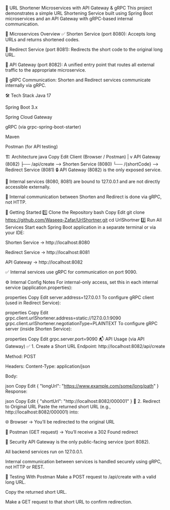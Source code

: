 🔗 URL Shortener Microservices with API Gateway & gRPC
This project demonstrates a simple URL Shortening Service built using Spring Boot microservices and an API Gateway with gRPC-based internal communication.

🧩 Microservices Overview
✅ Shorten Service (port 8080): Accepts long URLs and returns shortened codes.

🔁 Redirect Service (port 8081): Redirects the short code to the original long URL.

🚪 API Gateway (port 8082): A unified entry point that routes all external traffic to the appropriate microservice.

📡 gRPC Communication: Shorten and Redirect services communicate internally via gRPC.

🛠 Tech Stack
Java 17

Spring Boot 3.x

Spring Cloud Gateway

gRPC (via grpc-spring-boot-starter)

Maven

Postman (for API testing)

🏗 Architecture
java
Copy
Edit
Client (Browser / Postman)
       |
       v
API Gateway (8082)
  ├── /api/create  --> Shorten Service (8080)
  └── /{shortCode} --> Redirect Service (8081)
🔒 API Gateway (8082) is the only exposed service.

🧱 Internal services (8080, 8081) are bound to 127.0.0.1 and are not directly accessible externally.

📡 Internal communication between Shorten and Redirect is done via gRPC, not HTTP.

🚀 Getting Started
1️⃣ Clone the Repository
bash
Copy
Edit
git clone https://github.com/Waseeq-Zafar/UrlShortner.git
cd UrlShortner
2️⃣ Run All Services
Start each Spring Boot application in a separate terminal or via your IDE:

Shorten Service → http://localhost:8080

Redirect Service → http://localhost:8081

API Gateway → http://localhost:8082

✅ Internal services use gRPC for communication on port 9090.

⚙️ Internal Config Notes
For internal-only access, set this in each internal service (application.properties):

properties
Copy
Edit
server.address=127.0.0.1
To configure gRPC client (used in Redirect Service):

properties
Copy
Edit
grpc.client.urlShortener.address=static://127.0.0.1:9090
grpc.client.urlShortener.negotiationType=PLAINTEXT
To configure gRPC server (inside Shorten Service):

properties
Copy
Edit
grpc.server.port=9090
📬 API Usage (via API Gateway)
✅ 1. Create a Short URL
Endpoint: http://localhost:8082/api/create

Method: POST

Headers: Content-Type: application/json

Body:

json
Copy
Edit
{
  "longUrl": "https://www.example.com/some/long/path"
}
Response:

json
Copy
Edit
{
  "shortUrl": "http://localhost:8082/000001"
}
🔁 2. Redirect to Original URL
Paste the returned short URL (e.g., http://localhost:8082/000001) into:

🌐 Browser → You’ll be redirected to the original URL

🧪 Postman (GET request) → You’ll receive a 302 Found redirect

🔐 Security
API Gateway is the only public-facing service (port 8082).

All backend services run on 127.0.0.1.

Internal communication between services is handled securely using gRPC, not HTTP or REST.

🧪 Testing With Postman
Make a POST request to /api/create with a valid long URL.

Copy the returned short URL.

Make a GET request to that short URL to confirm redirection.
